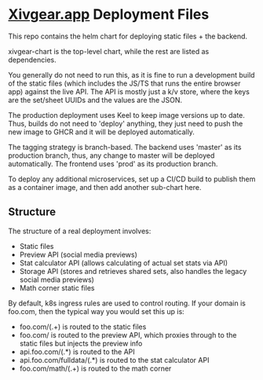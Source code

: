 # [Xivgear.app](https://xivgear.app/) Deployment Files

This repo contains the helm chart for deploying static files + the backend.

xivgear-chart is the top-level chart, while the rest are listed as dependencies.

You generally do not need to run this, as it is fine to run a development build of the static files
(which includes the JS/TS that runs the entire browser app) against the live API. The API is mostly
just a k/v store, where the keys are the set/sheet UUIDs and the values are the JSON.

The production deployment uses Keel to keep image versions up to date. Thus, builds do not need to
'deploy' anything, they just need to push the new image to GHCR and it will be deployed automatically.

The tagging strategy is branch-based. The backend uses 'master' as its production branch, thus,
any change to master will be deployed automatically. The frontend uses 'prod' as its production
branch.

To deploy any additional microservices, set up a CI/CD build to publish them as a container image,
and then add another sub-chart here.

## Structure

The structure of a real deployment involves:
- Static files
- Preview API (social media previews)
- Stat calculator API (allows calculating of actual set stats via API)
- Storage API (stores and retrieves shared sets, also handles the legacy social media previews)
- Math corner static files

By default, k8s ingress rules are used to control routing. If your domain is foo.com, then the typical way you would set this up is:
- foo.com/(.+) is routed to the static files
- foo.com/ is routed to the preview API, which proxies through to the static files but injects the preview info
- api.foo.com/(.*) is routed to the API
- api.foo.com/fulldata/(.*) is routed to the stat calculator API
- foo.com/math/(.+) is routed to the math corner

